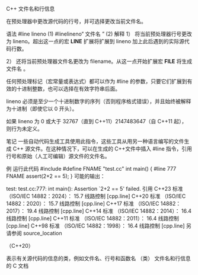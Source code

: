 C++ 文件名和行信息 

在预处理器中更改源代码的行号，并可选择更改当前文件名。

语法
#line lineno	(1)	
#linelineno“ 文件名 ”	(2)	
解释
1） 将当前预处理器行号更改为 lineno。超出这一点的宏 __LINE__ 扩展将扩展到 lineno 加上此后遇到的实际源代码行数。

2） 还将当前预处理器文件名更改为 filename。从这一点开始扩展宏 __FILE__ 将生成文件名 。

任何预处理标记（宏常量或表达式）都可以作为 #line 的参数，只要它们扩展到有效的十进制整数，也可以选择在有效字符串后面。

lineno 必须是至少一个十进制数字的序列（否则程序格式错误），并且始终被解释为十进制（即使它以 0 开头）。

如果 lineno 为 0 或大于 32767（直到 C++11）2147483647（自 C++11 起）， 则行为未定义。

笔记
一些自动代码生成工具使用此指令，这些工具从用另一种语言编写的文件生成 C++ 源文件。在这种情况下，可以在生成的 C++文件中插入 #line 指令，引用行号和原始（人工可编辑）源文件的文件名。

例
运行此代码
#include <cassert>
#define FNAME "test.cc"
int main()
{
#line 777 FNAME
        assert(2+2 == 5);
}
可能的输出：

test: test.cc:777: int main(): Assertion `2+2 == 5' failed.
引用
C++23 标准 （ISO/IEC 14882：2024）：
15.7 线路控制 [cpp.line]
C++20 标准 （ISO/IEC 14882：2020）：
15.7 线路控制 [cpp.line]
C++17 标准 （ISO/IEC 14882：2017）：
19.4 线路控制 [cpp.line]
C++14 标准 （ISO/IEC 14882：2014）：
16.4 线路控制 [cpp.line]
C++11 标准 （ISO/IEC 14882：2011）：
16.4 线路控制 [cpp.line]
C++98 标准 （ISO/IEC 14882：1998）：
16.4 线路控制 [cpp.line]
另请参阅
source_location
  
（C++20）
 
表示有关源代码的信息的类，例如文件名、行号和函数名
（类）
文件名和行信息的 C 文档
